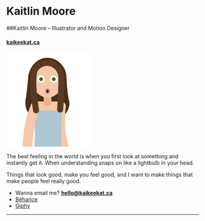 # Kaitlin Moore
##Kaitlin Moore – Illustrator and Motion Designer

#### [kaikeekat.ca](http://kaikeekat.ca)

![It's me, Kait!](images/readmeme.png)

The best feeling in the world is when you first look at something and instantly get it. When understanding snaps on like a lightbulb in your head.

Things that look good, make you feel good, and I want to make things that make people feel really good.


- Wanna email me? **[hello@kaikeekat.ca](mailto:hello@kaikeekat.ca)**
- [Béhance](https://www.behance.net/kaikeekat)
- [Giphy](https://giphy.com/channel/kaikeekat)

---
